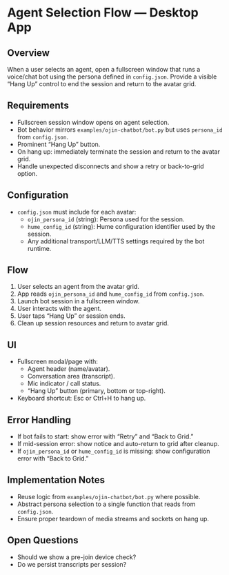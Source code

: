 # Agent Selection Flow — Desktop App

## Overview
When a user selects an agent, open a fullscreen window that runs a voice/chat bot using the persona defined in `config.json`. Provide a visible “Hang Up” control to end the session and return to the avatar grid.

## Requirements
- Fullscreen session window opens on agent selection.
- Bot behavior mirrors `examples/ojin-chatbot/bot.py` but uses `persona_id` from `config.json`.
- Prominent “Hang Up” button.
- On hang up: immediately terminate the session and return to the avatar grid.
- Handle unexpected disconnects and show a retry or back-to-grid option.

## Configuration
- `config.json` must include for each avatar:
  - `ojin_persona_id` (string): Persona used for the session.
  - `hume_config_id` (string): Hume configuration identifier used by the session.
  - Any additional transport/LLM/TTS settings required by the bot runtime.

## Flow
1. User selects an agent from the avatar grid.
2. App reads `ojin_persona_id` and `hume_config_id` from `config.json`.
3. Launch bot session in a fullscreen window.
4. User interacts with the agent.
5. User taps “Hang Up” or session ends.
6. Clean up session resources and return to avatar grid.

## UI
- Fullscreen modal/page with:
  - Agent header (name/avatar).
  - Conversation area (transcript).
  - Mic indicator / call status.
  - “Hang Up” button (primary, bottom or top-right).
- Keyboard shortcut: Esc or Ctrl+H to hang up.

## Error Handling
- If bot fails to start: show error with “Retry” and “Back to Grid.”
- If mid-session error: show notice and auto-return to grid after cleanup.
- If `ojin_persona_id` or `hume_config_id` is missing: show configuration error with “Back to Grid.”

## Implementation Notes
- Reuse logic from `examples/ojin-chatbot/bot.py` where possible.
- Abstract persona selection to a single function that reads from `config.json`.
- Ensure proper teardown of media streams and sockets on hang up.

## Open Questions
- Should we show a pre-join device check?
- Do we persist transcripts per session?
